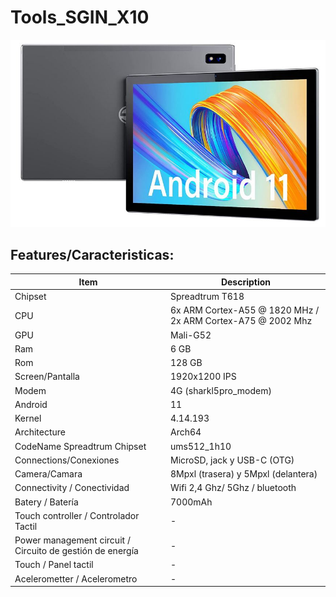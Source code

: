 # Tools_SGIN_X10

![X10 foto](https://github.com/SamuEDL/Tools_SGIN_X10/blob/main/Sgin_X10.JPG?raw=true)


## Features/Caracteristicas:
| Item                      | Description |
|---------------------------|-------------|
| Chipset         | Spreadtrum T618   |
| CPU             | 6x ARM Cortex-A55 @ 1820 MHz / 2x ARM Cortex-A75 @ 2002 Mhz   |
| GPU                    | Mali-G52  |
| Ram   | 6 GB |
| Rom      | 128 GB |
| Screen/Pantalla   | 1920x1200 IPS |
| Modem  | 4G (sharkl5pro_modem) |
| Android                    | 11  |
| Kernel                    | 4.14.193 |
| Architecture                    |  Arch64  |
| CodeName Spreadtrum Chipset | ums512_1h10 |
| Connections/Conexiones  | MicroSD, jack y USB-C (OTG) |
| Camera/Camara        | 8Mpxl (trasera) y 5Mpxl (delantera) |
| Connectivity / Conectividad  | Wifi 2,4 Ghz/ 5Ghz / bluetooth|
| Batery / Batería                  | 7000mAh  |
| Touch controller  / Controlador Tactil        |  - |
| Power management circuit / Circuito de gestión de energía | -  |
| Touch / Panel tactil                   | -  |
| Acelerometter  / Acelerometro             | -  |

